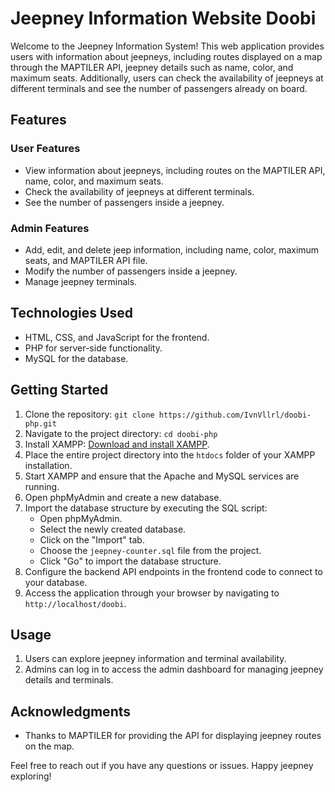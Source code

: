 # Jeepney Information Website **Doobi**

Welcome to the Jeepney Information System! This web application provides users with information about jeepneys, including routes displayed on a map through the MAPTILER API, jeepney details such as name, color, and maximum seats. Additionally, users can check the availability of jeepneys at different terminals and see the number of passengers already on board.

## Features

### User Features

- View information about jeepneys, including routes on the MAPTILER API, name, color, and maximum seats.
- Check the availability of jeepneys at different terminals.
- See the number of passengers inside a jeepney.

### Admin Features

- Add, edit, and delete jeep information, including name, color, maximum seats, and MAPTILER API file.
- Modify the number of passengers inside a jeepney.
- Manage jeepney terminals.

## Technologies Used

- HTML, CSS, and JavaScript for the frontend.
- PHP for server-side functionality.
- MySQL for the database.

## Getting Started

1. Clone the repository: `git clone https://github.com/IvnVllrl/doobi-php.git`
2. Navigate to the project directory: `cd doobi-php`
3. Install XAMPP: [Download and install XAMPP](https://www.apachefriends.org/index.html).
4. Place the entire project directory into the `htdocs` folder of your XAMPP installation.
5. Start XAMPP and ensure that the Apache and MySQL services are running.
6. Open phpMyAdmin and create a new database.
7. Import the database structure by executing the SQL script:
   - Open phpMyAdmin.
   - Select the newly created database.
   - Click on the "Import" tab.
   - Choose the `jeepney-counter.sql` file from the project.
   - Click "Go" to import the database structure.
8. Configure the backend API endpoints in the frontend code to connect to your database.
9. Access the application through your browser by navigating to `http://localhost/doobi`.

## Usage

1. Users can explore jeepney information and terminal availability.
2. Admins can log in to access the admin dashboard for managing jeepney details and terminals.

## Acknowledgments

- Thanks to MAPTILER for providing the API for displaying jeepney routes on the map.

Feel free to reach out if you have any questions or issues. Happy jeepney exploring!
